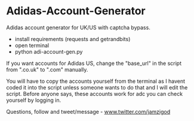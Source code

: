 # Adidas-Account-Generator
Adidas account generator for UK/US with captcha bypass. 

- install requirements (requests and getrandbits)
- open terminal 
- python adi-account-gen.py

If you want accounts for Adidas US, change the "base_url" in the script from ".co.uk" to ".com" manually.

You will have to copy the accounts yourself from the terminal as I havent coded it into the script unless someone wants to do that and I will edit the script. Before anyone says, these accounts work for adc you can check yourself by logging in.

Questions, follow and tweet/message - www.twitter.com/jamzigod
